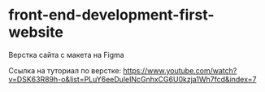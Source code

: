 # front-end-development-first-website
Верстка сайта с макета на Figma

Ссылка на туториал по верстке:
https://www.youtube.com/watch?v=DSK63R89h-o&list=PLuY6eeDuleINcGnhxCG6U0kzja1Wh7fcd&index=7
